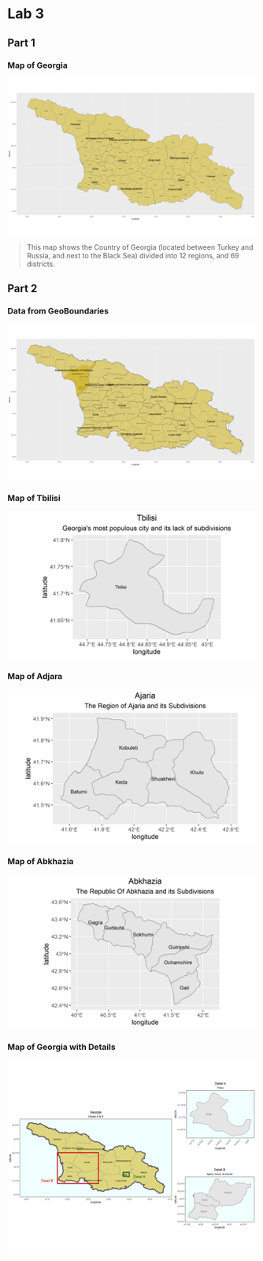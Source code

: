 # Lab 3
## Part 1
### Map of Georgia
![](gggeorgia.png)
> This map shows the Country of Georgia (located between Turkey and Russia, and next to the Black Sea) divided into 12 regions, and 69 districts. 

## Part 2
### Data from GeoBoundaries
![](geogeorgia.png)

### Map of Tbilisi
![](tbilisi.png)

### Map of Adjara
![](ajaria.png)

### Map of Abkhazia
![](abkhazia.png)

### Map of Georgia with Details
![](ggdetail.png)
